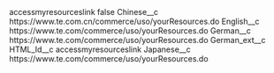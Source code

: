 <?xml version="1.0" encoding="UTF-8"?>
<CustomMetadata xmlns="http://soap.sforce.com/2006/04/metadata" xmlns:xsi="http://www.w3.org/2001/XMLSchema-instance" xmlns:xsd="http://www.w3.org/2001/XMLSchema">
    <label>accessmyresourceslink</label>
    <protected>false</protected>
    <values>
        <field>Chinese__c</field>
        <value xsi:type="xsd:string">https://www.te.com.cn/commerce/uso/yourResources.do</value>
    </values>
    <values>
        <field>English__c</field>
        <value xsi:type="xsd:string">https://www.te.com/commerce/uso/yourResources.do</value>
    </values>
    <values>
        <field>German__c</field>
        <value xsi:type="xsd:string">https://www.te.com/commerce/uso/yourResources.do</value>
    </values>
    <values>
        <field>German_ext__c</field>
        <value xsi:nil="true"/>
    </values>
    <values>
        <field>HTML_Id__c</field>
        <value xsi:type="xsd:string">accessmyresourceslink</value>
    </values>
    <values>
        <field>Japanese__c</field>
        <value xsi:type="xsd:string">https://www.te.com/commerce/uso/yourResources.do</value>
    </values>
</CustomMetadata>
